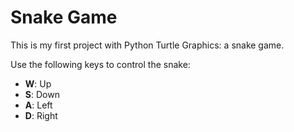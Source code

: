 # Snake Game

This is my first project with Python Turtle Graphics: a snake game.

Use the following keys to control the snake:
- **W**: Up
- **S**: Down
- **A**: Left
- **D**: Right
